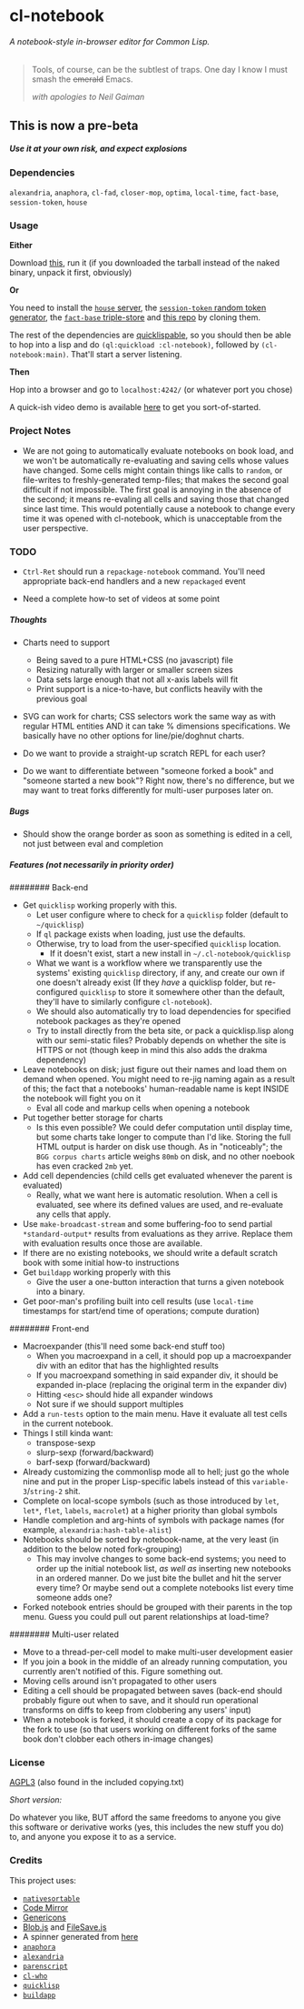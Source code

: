 # cl-notebook
###### A notebook-style in-browser editor for Common Lisp.

> Tools, of course, can be the subtlest of traps.
> One day I know I must smash the ~~emerald~~ Emacs.
>
> *with apologies to Neil Gaiman*

## This is now a pre-beta
##### Use it at your own risk, and expect explosions

### Dependencies

`alexandria`, `anaphora`, `cl-fad`, `closer-mop`, `optima`, `local-time`, `fact-base`, `session-token`, `house`

### Usage

**Either**

Download [this](http://173.255.226.138/cl-notebook-binaries/), run it (if you downloaded the tarball instead of the naked binary, unpack it first, obviously)

**Or**

You need to install the [`house` server](https://github.com/Inaimathi/house), the [`session-token` random token generator](https://github.com/Inaimathi/session-token), the [`fact-base` triple-store](https://github.com/Inaimathi/fact-base) and [this repo](https://github.com/Inaimathi/cl-notebook) by cloning them.

The rest of the dependencies are [quicklispable](http://www.quicklisp.org/beta/), so you should then be able to hop into a lisp and do `(ql:quickload :cl-notebook)`, followed by `(cl-notebook:main)`. That'll start a server listening.

**Then**

Hop into a browser and go to `localhost:4242/` (or whatever port you chose)

A quick-ish video demo is available [here](https://vimeo.com/97623064) to get you sort-of-started.

### Project Notes
- We are not going to automatically evaluate notebooks on book load, and we won't be automatically re-evaluating and saving cells whose values have changed. Some cells might contain things like calls to `random`, or file-writes to freshly-generated temp-files; that makes the second goal difficult if not impossible. The first goal is annoying in the absence of the second; it means re-evaling all cells and saving those that changed since last time. This would potentially cause a notebook to change every time it was opened with cl-notebook, which is unacceptable from the user perspective.

### TODO
- `Ctrl-Ret` should run a `repackage-notebook` command. You'll need appropriate back-end handlers and a new `repackaged` event

- Need a complete how-to set of videos at some point

##### Thoughts
- Charts need to support
	- Being saved to a pure HTML+CSS (no javascript) file
	- Resizing naturally with larger or smaller screen sizes
	- Data sets large enough that not all x-axis labels will fit
	- Print support is a nice-to-have, but conflicts heavily with the previous goal
- SVG can work for charts; CSS selectors work the same way as with regular HTML entities AND it can take % dimensions specifications. We basically have no other options for line/pie/doghnut charts.

- Do we want to provide a straight-up scratch REPL for each user?
- Do we want to differentiate between "someone forked a book" and "someone started a new book"? Right now, there's no difference, but we may want to treat forks differently for multi-user purposes later on.

##### Bugs
- Should show the orange border as soon as something is edited in a cell, not just between eval and completion

##### Features (not necessarily in priority order)
######## Back-end
- Get `quicklisp` working properly with this.
	- Let user configure where to check for a `quicklisp` folder (default to `~/quicklisp`)
	- If `ql` package exists when loading, just use the defaults.
	- Otherwise, try to load from the user-specified `quicklisp` location.
		- If it doesn't exist, start a new install in `~/.cl-notebook/quicklisp`
	- What we want is a workflow where we transparently use the systems' existing `quicklisp` directory, if any, and create our own if one doesn't already exist (If they *have* a quicklisp folder, but re-configured `quicklisp` to store it somewhere other than the default, they'll have to similarly configure `cl-notebook`).
	- We should also automatically try to load dependencies for specified notebook packages as they're opened
	- Try to install directly from the beta site, or pack a quicklisp.lisp along with our semi-static files? Probably depends on whether the site is HTTPS or not (though keep in mind this also adds the drakma dependency)
- Leave notebooks on disk; just figure out their names and load them on demand when opened. You might need to re-jig naming again as a result of this; the fact that a notebooks' human-readable name is kept INSIDE the notebook will fight you on it
	- Eval all code and markup cells when opening a notebook
- Put together better storage for charts
	- Is this even possible? We could defer computation until display time, but some charts take longer to compute than I'd like. Storing the full HTML output is harder on disk use though. As in "noticeably"; the `BGG corpus charts` article weighs `80mb` on disk, and no other noebook has even cracked `2mb` yet.
- Add cell dependencies (child cells get evaluated whenever the parent is evaluated)
	- Really, what we want here is automatic resolution. When a cell is evaluated, see where its defined values are used, and re-evaluate any cells that apply.
- Use `make-broadcast-stream` and some buffering-foo to send partial `*standard-output*` results from evaluations as they arrive. Replace them with evaluation results once those are available.
- If there are no existing notebooks, we should write a default scratch book with some initial how-to instructions
- Get `buildapp` working properly with this
	- Give the user a one-button interaction that turns a given notebook into a binary.
- Get poor-man's profiling built into cell results (use `local-time` timestamps for start/end time of operations; compute duration)

######## Front-end
- Macroexpander (this'll need some back-end stuff too)
	- When you macroexpand in a cell, it should pop up a macroexpander div with an editor that has the highlighted results
	- If you macroexpand something in said expander div, it should be expanded in-place (replacing the original term in the expander div)
	- Hitting `<esc>` should hide all expander windows
	- Not sure if we should support multiples
- Add a `run-tests` option to the main menu. Have it evaluate all test cells in the current notebook.
- Things I still kinda want:
	- transpose-sexp
	- slurp-sexp (forward/backward)
	- barf-sexp (forward/backward)
- Already customizing the commonlisp mode all to hell; just go the whole nine and put in the proper Lisp-specific labels instead of this `variable-3`/`string-2` shit.
- Complete on local-scope symbols (such as those introduced by `let`, `let*`, `flet`, `labels`, `macrolet`) at a higher priority than global symbols
- Handle completion and arg-hints of symbols with package names (for example, `alexandria:hash-table-alist`)
- Notebooks should be sorted by notebook-name, at the very least (in addition to the below noted fork-grouping)
	- This may involve changes to some back-end systems; you need to order up the initial notebook list, _as well as_ inserting new notebooks in an ordered manner. Do we just bite the bullet and hit the server every time? Or maybe send out a complete notebooks list every time someone adds one?
- Forked notebook entries should be grouped with their parents in the top menu. Guess you could pull out parent relationships at load-time?

######## Multi-user related
- Move to a thread-per-cell model to make multi-user development easier
- If you join a book in the middle of an already running computation, you currently aren't notified of this. Figure something out.
- Moving cells around isn't propagated to other users
- Editing a cell should be propagated between saves (back-end should probably figure out when to save, and it should run operational transforms on diffs to keep from clobbering any users' input)
- When a notebook is forked, it should create a copy of its package for the fork to use (so that users working on different forks of the same book don't clobber each others in-image changes)

### License

[AGPL3](https://www.gnu.org/licenses/agpl-3.0.html) (also found in the included copying.txt)

*Short version:*

Do whatever you like, BUT afford the same freedoms to anyone you give this software or derivative works (yes, this includes the new stuff you do) to, and anyone you expose it to as a service.

### Credits

This project uses:
- [`nativesortable`](https://github.com/bgrins/nativesortable)
- [Code Mirror](http://codemirror.net/)
- [Genericons](http://genericons.com/)
- [Blob.js](https://github.com/eligrey/Blob.js) and [FileSave.js](https://github.com/eligrey/FileSaver.js)
- A spinner generated from [here](http://preloaders.net/en/letters_numbers_words)
- [`anaphora`](http://www.cliki.net/anaphora)
- [`alexandria`](http://common-lisp.net/project/alexandria/)
- [`parenscript`](http://common-lisp.net/project/parenscript/)
- [`cl-who`](http://weitz.de/cl-who/)
- [`quicklisp`](http://www.quicklisp.org/beta/)
- [`buildapp`](http://www.xach.com/lisp/buildapp/)
